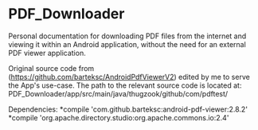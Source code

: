 # PDF_Downloader
Personal documentation for downloading PDF files from the internet and viewing it within an Android application, without the need for an external PDF viewer application.

Original source code from (https://github.com/barteksc/AndroidPdfViewerV2) edited by me to serve the App's use-case.
The path to the relevant source code is located at: PDF_Downloader/app/src/main/java/thugzook/github/com/pdftest/

Dependencies:
*compile 'com.github.barteksc:android-pdf-viewer:2.8.2'
*compile 'org.apache.directory.studio:org.apache.commons.io:2.4'
